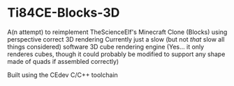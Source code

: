 # Ti84CE-Blocks-3D
A(n attempt) to reimplement TheScienceElf's Minecraft Clone (Blocks) using perspective correct 3D rendering
Currently just a slow (but not _that_ slow all things considered) software 3D cube rendering engine
(Yes... it only renderes cubes, though it could probably be modified to support any shape made of quads if assembled correctly)

Built using the CEdev C/C++ toolchain
